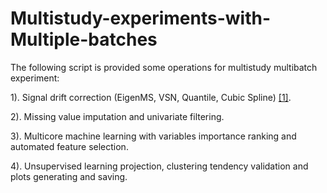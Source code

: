 # Multistudy-experiments-with-Multiple-batches

The following script is provided some operations for multistudy multibatch experiment:

1). Signal drift correction (EigenMS, VSN, Quantile, Cubic Spline) [[1]](https://academic.oup.com/nar/article/45/W1/W162/3835313).

2). Missing value imputation and univariate filtering.

3). Multicore machine learning with variables importance ranking and automated feature selection.

4). Unsupervised learning projection, clustering tendency validation and plots generating and saving.
